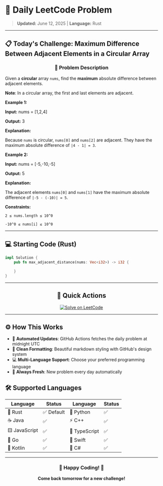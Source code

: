 # 🎯 Daily LeetCode Problem

> **Updated:** June 12, 2025 | **Language:** Rust

---

## 📋 Today's Challenge: **Maximum Difference Between Adjacent Elements in a Circular Array**

<div align="center">

### 🧩 Problem Description

</div>

Given a **circular** array `nums`, find the **maximum** absolute difference between adjacent elements.

**Note**: In a circular array, the first and last elements are adjacent.

**Example 1:**

**Input:** nums = [1,2,4]

**Output:** 3

**Explanation:**

Because `nums` is circular, `nums[0]` and `nums[2]` are adjacent. They have the maximum absolute difference of `|4 - 1| = 3`.

**Example 2:**

**Input:** nums = [-5,-10,-5]

**Output:** 5

**Explanation:**

The adjacent elements `nums[0]` and `nums[1]` have the maximum absolute difference of `|-5 - (-10)| = 5`.

**Constraints:**

`2 ≤ nums.length ≤ 10^0`

`-10^0 ≤ nums[i] ≤ 10^0`

---

## 💻 Starting Code (Rust)

```rust
impl Solution {
    pub fn max_adjacent_distance(nums: Vec<i32>) -> i32 {
        
    }
}
```

---

<div align="center">

## 🔗 Quick Actions

[![Solve on LeetCode](https://img.shields.io/badge/Solve_on-LeetCode-orange?style=for-the-badge&logo=leetcode&logoColor=white)](https://leetcode.com/problems/maximum-difference-between-adjacent-elements-in-a-circular-array/)

</div>

---

## ⚙️ How This Works

- 🤖 **Automated Updates**: GitHub Actions fetches the daily problem at midnight UTC
- 🎨 **Clean Formatting**: Beautiful markdown styling with GitHub's design system
- 💻 **Multi-Language Support**: Choose your preferred programming language
- 🔄 **Always Fresh**: New problem every day automatically

## 🛠️ Supported Languages

<div align="center">

| Language | Status | Language | Status |
|----------|--------|----------|--------|
| 🦀 Rust | ✅ Default | 🐍 Python | ✅ |
| ☕ Java | ✅ | ⚡ C++ | ✅ |
| 🟨 JavaScript | ✅ | 🔷 TypeScript | ✅ |
| 🐹 Go | ✅ | 🍎 Swift | ✅ |
| 🎯 Kotlin | ✅ | 💎 C# | ✅ |

</div>

---

<div align="center">

### 🌟 Happy Coding! 🌟

**Come back tomorrow for a new challenge!**

</div>